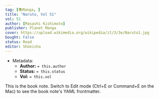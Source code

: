 ```yaml
---
tag: [📚Manga, ]
title: "Naruto, Vol 51"
vol: 51
author: [Masashi Kishimoto]
publisher: Planet Manga
cover: https://upload.wikimedia.org/wikipedia/it/3/3e/Naruto1.jpg
bought: False
status: Read
editor: Shūeisha
---
```



- Metadata:
	- **Author:** `= this.author`
	- **Status:** `= this.status`
	- **Vol:** `= this.vol`

This is the book note. Switch to Edit mode (Ctrl+E or Command+E on the Mac) to see the book note's YAML frontmatter.